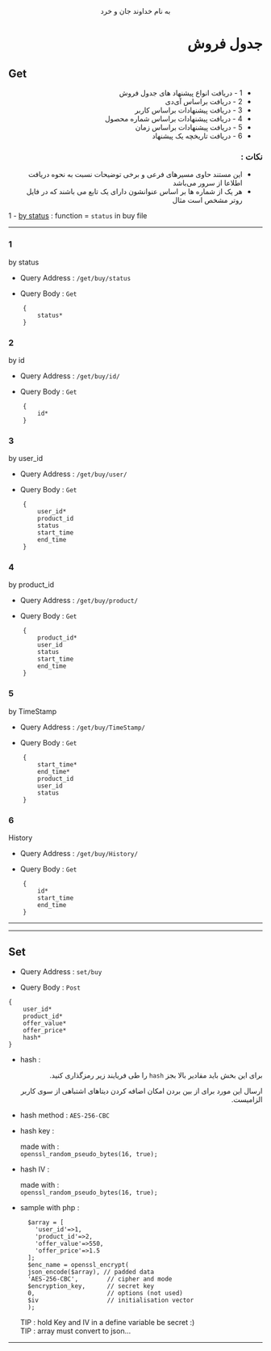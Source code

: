 <style>
dl{direction:rtl; text-align:right}
dt{direction:ltr; text-align:left}
</style>
<center>به نام خداوند جان و خرد</center>
<dl>

# جدول فروش

</dl>

## Get

<dl>

- 1 -  دریافت انواع پیشنهاد های جدول فروش
- 2 - دریافت براساس آی‌دی
- 3 - دریافت پیشنهادات براساس کاربر
- 4 - دریافت پیشنهادات براساس شماره محصول
- 5 - دریافت پیشنهادات براساس زمان 
- 6 - دریافت تاریخچه یک پیشنهاد


### نکات :
- این مستند حاوی مسیر‌های فرعی و برخی توضیحات نسبت به نحوه دریافت اطلاعا از سرور می‌باشد
- هر یک از شماره ها بر اساس عنوانشون دارای یک تابع می باشند که در فایل روتر مشخص است مثال
<dt>

1 - [by status](#3)  : function = `status`  in buy file

</dt>
</dl>

---

### 1 
by status
- Query Address : `/get/buy/status`

- Query Body : `Get`  
```
    {
        status*
    }
```

### 2 
by id
- Query Address : `/get/buy/id/`

- Query Body : `Get`
```  
    {
        id*
    }
```

### 3 
by user_id
- Query Address : `/get/buy/user/`

- Query Body : `Get`
```  
    {
        user_id*
        product_id
        status
        start_time
        end_time
    }
```

### 4 
by product_id
- Query Address : `/get/buy/product/`

- Query Body : `Get`
```  
    {
        product_id*
        user_id
        status
        start_time
        end_time
    }
```

### 5 
by TimeStamp
- Query Address : `/get/buy/TimeStamp/`

- Query Body : `Get`
```  
    {
        start_time*
        end_time*
        product_id
        user_id
        status
    }
```

### 6 
History 
- Query Address : `/get/buy/History/`

- Query Body : `Get`
```  
    {
        id*
        start_time
        end_time
    }
```


---
---

## Set
<dl>



</dl>

- Query Address : `set/buy`

- Query Body : `Post`
```
{
    user_id*
    product_id*
    offer_value*
    offer_price*
    hash*
}
```

- hash :
<dl>

برای این بخش باید مقادیر بالا بجز `hash` را طی فریایند زیر رمزگذاری کنید.

ارسال این مورد برای از بین بردن امکان اضافه کردن دیتا‌های اشتباهی از سوی کاربر الزامیست.

</dl>

- hash method : `AES-256-CBC`
- hash key : 
  
  made with :\
  ```openssl_random_pseudo_bytes(16, true);```
- hash IV :

    made with :\
    ```openssl_random_pseudo_bytes(16, true);```

- sample with php :
  ```
    $array = [
      'user_id'=>1,
      'product_id'=>2,
      'offer_value'=>550,
      'offer_price'=>1.5
    ];
    $enc_name = openssl_encrypt(
    json_encode($array), // padded data
    'AES-256-CBC',        // cipher and mode
    $encryption_key,      // secret key
    0,                    // options (not used)
    $iv                   // initialisation vector
    );
    ```
  TIP : hold Key and IV in a define variable be secret :)\
  TIP : array must convert to json...
----